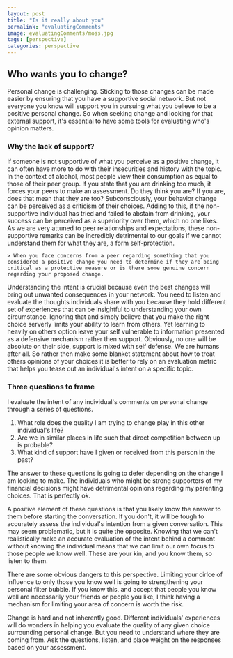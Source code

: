 ```yaml
---
layout: post
title: "Is it really about you"
permalink: "evaluatingComments"
image: evaluatingComments/moss.jpg
tags: [perspective]
categories: perspective
---
```


## Who wants you to change?

Personal change is challenging. Sticking to those changes can be made easier by ensuring that you have a supportive social network. But not everyone you know will support you in pursuing what you believe to be a positive personal change. So when seeking change and looking for that external support, it's essential to have some tools for evaluating who's opinion matters.

### Why the lack of support?

If someone is not supportive of what you perceive as a positive change, it can often have more to do with their insecurities and history with the topic. In the context of alcohol, most people view their consumption as equal to those of their peer group. If you state that you are drinking too much, it forces your peers to make an assessment. Do they think you are? If you are, does that mean that they are too? Subconsciously, your behavior change can be perceived as a criticism of their choices. Adding to this, if the non-supportive individual has tried and failed to abstain from drinking, your success can be perceived as a superiority over them, which no one likes. As we are very attuned to peer relationships and expectations, these non-supportive remarks can be incredibly detrimental to our goals if we cannot understand them for what they are, a form self-protection.

	> When you face concerns from a peer regarding something that you considered a positive change you need to determine if they are being critical as a protective measure or is there some genuine concern regarding your proposed change.

Understanding the intent is crucial because even the best changes will bring out unwanted consequences in your network. You need to listen and evaluate the thoughts individuals share with you because they hold different set of experiences that can be insightful to understanding your own circumstance. Ignoring that and simply believe that you make the right choice serverly limits your ability to learn from others. Yet learning to heavily on others option leave your self vulnerable to information presented as a defensive mechanism rather then support. Obviously, no one will be absolute on their side, support is mixed with self defense. We are humans after all. So rather then make some blanket statement about how to treat others opinions of your choices it is better to rely on an evaluation metric that helps you tease out an individual's intent on a specific topic.

### Three questions to frame

I evaluate the intent of any individual's comments on personal change through a series of questions.

1. What role does the quality I am trying to change play in this other individual's life?
2. Are we in similar places in life such that direct competition between up is probable?
3. What kind of support have I given or received from this person in the past?

The answer to these questions is going to defer depending on the change I am looking to make. The individuals who might be strong supporters of my financial decisions might have detrimental opinions regarding my parenting choices. That is perfectly ok.

A positive element of these questions is that you likely know the answer to them before starting the conversation. If you don't, it will be tough to accurately assess the individual's intention from a given conversation. This may seem problematic, but it is quite the opposite. Knowing that we can't realistically make an accurate evaluation of the intent behind a comment without knowing the individual means that we can limit our own focus to those people we know well. These are your kin, and you know them, so listen to them.

There are some obvious dangers to this perspective. Limiting your cirlce of influence to only those you know well is going to strengthening your personal filter bubble. If you know this, and accept that people you know well are necessarily your friends or people you like, I think having a mechanism for limiting your area of concern is worth the risk.

Change is hard and not inherently good. Different individuals' experiences will do wonders in helping you evaluate the quality of any given choice surrounding personal change. But you need to understand where they are coming from. Ask the questions, listen, and place weight on the responses based on your assessment.
